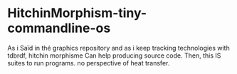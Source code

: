 # HitchinMorphism-tiny-commandline-os
As i Saïd in thé graphics repository and as i keep tracking  technologies with tdbrdf, hitchin morphisme Can help producing source code. Then, this IS suites to run programs.
no perspective of heat transfer.
